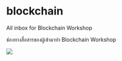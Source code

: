 # blockchain
All inbox for Blockchain Workshop

ช่องทางสื่อสารของผู้เข้ามาทำ Blockchain Workshop

<img src="https://github.com/wichit/blockchain/blob/master/crowdfunding.jpg">
